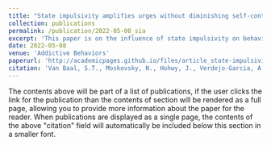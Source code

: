 ```yaml
---
title: "State impulsivity amplifies urges without diminishing self-control"
collection: publications
permalink: /publication/2022-05-08_sia
excerpt: 'This paper is on the influence of state impulsivity on behaviour.'
date: 2022-05-08
venue: 'Addictive Behaviors'
paperurl: 'http://academicpages.github.io/files/article_state-impulsivity_van-Baal_2022.pdf'
citation: 'Van Baal, S.T., Moskovsky, N., Hohwy, J., Verdejo-Garcia, A., (2022). &quot;State impulsivity amplifies urges without diminishing self-control &quot; <i>Addictive Behaviors</i>.'
---
```


The contents above will be part of a list of publications, if the user clicks the link for the publication than the contents of section will be rendered as a full page, allowing you to provide more information about the paper for the reader. When publications are displayed as a single page, the contents of the above "citation" field will automatically be included below this section in a smaller font.
